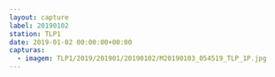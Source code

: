 ```yaml
---
layout: capture
label: 20190102
station: TLP1
date: 2019-01-02 00:00:00+00:00
capturas:
  - imagem: TLP1/2019/201901/20190102/M20190103_054519_TLP_1P.jpg
---
```

